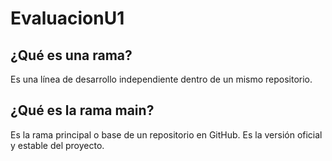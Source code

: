 # EvaluacionU1
## ¿Qué es una rama?
Es una línea de desarrollo independiente dentro de un mismo repositorio.
## ¿Qué es la rama main?
Es la rama principal o base de un repositorio en GitHub. Es la versión oficial y estable del proyecto.
